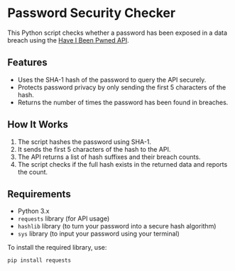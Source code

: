 # Password Security Checker

This Python script checks whether a password has been exposed in a data breach using the [Have I Been Pwned API](https://haveibeenpwned.com/Passwords).

## Features
- Uses the SHA-1 hash of the password to query the API securely.
- Protects password privacy by only sending the first 5 characters of the hash.
- Returns the number of times the password has been found in breaches.

## How It Works
1. The script hashes the password using SHA-1.
2. It sends the first 5 characters of the hash to the API.
3. The API returns a list of hash suffixes and their breach counts.
4. The script checks if the full hash exists in the returned data and reports the count.

## Requirements
- Python 3.x
- `requests` library (for API usage)
- `hashlib` library (to turn your password into a secure hash algorithm)
- `sys` library (to input your password using your terminal)
  
To install the required library, use:
```bash
pip install requests

